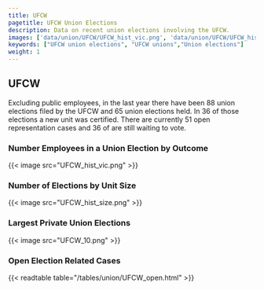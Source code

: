 ```yaml
---
title: UFCW
pagetitle: UFCW Union Elections
description: Data on recent union elections involving the UFCW.
images: ['data/union/UFCW/UFCW_hist_vic.png', 'data/union/UFCW/UFCW_hist_size.png', 'data/union/UFCW/UFCW_10.png']
keywords: ["UFCW union elections", "UFCW unions","Union elections"]
weight: 1
---
```

##  UFCW

Excluding public employees, in the last year there have been 88 union elections filed by the UFCW and 65 union elections held. In 36 of those elections a new unit was certified. There are currently 51 open representation cases and 36 of are still waiting to vote.

### Number Employees in a Union Election by Outcome
{{< image src="UFCW_hist_vic.png" >}}

### Number of Elections by Unit Size
{{< image src="UFCW_hist_size.png" >}}

### Largest Private Union Elections
{{< image src="UFCW_10.png" >}}

### Open Election Related Cases
{{< readtable table="/tables/union/UFCW_open.html" >}}

